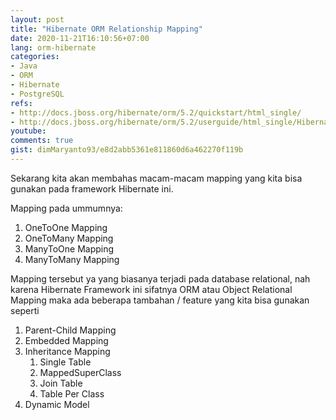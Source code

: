 ```yaml
---
layout: post
title: "Hibernate ORM Relationship Mapping"
date: 2020-11-21T16:10:56+07:00
lang: orm-hibernate
categories:
- Java
- ORM
- Hibernate
- PostgreSQL
refs: 
- http://docs.jboss.org/hibernate/orm/5.2/quickstart/html_single/
- http://docs.jboss.org/hibernate/orm/5.2/userguide/html_single/Hibernate_User_Guide.html
youtube: 
comments: true
gist: dimMaryanto93/e8d2abb5361e811860d6a462270f119b
---
```


Sekarang kita akan membahas macam-macam mapping yang kita bisa gunakan pada framework Hibernate ini.

Mapping pada ummumnya:

1. OneToOne Mapping
2. OneToMany Mapping
3. ManyToOne Mapping
4. ManyToMany Mapping

Mapping tersebut ya yang biasanya terjadi pada database relational, nah karena Hibernate Framework ini sifatnya ORM atau Object Relational Mapping maka ada beberapa tambahan / feature yang kita bisa gunakan seperti

1. Parent-Child Mapping
2. Embedded Mapping
3. Inheritance Mapping
    1. Single Table
    2. MappedSuperClass
    3. Join Table
    4. Table Per Class
4. Dynamic Model